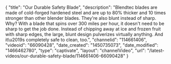 {
    "title": "Our Durable Safety Blade",
    "description": "Blendtec blades are made of cold-forged hardened steel and are up to 80% thicker and 10 times stronger than other blender blades. They're also blunt instead of sharp. Why? With a blade that spins over 300 miles per hour, it doesn't need to be sharp to get the job done. Instead of chipping away at ice and frozen fruit with sharp edges, the large, blunt design pulverizes virtually anything. And it\u2019s completely safe to clean, too.",
    "channelid": "114661406",
    "videoid": "66090428",
    "date_created": "1450735073",
    "date_modified": "1466462780",
    "type": "captivate",
    "layout": "channelVideo",
    "url": "\/latest-videos\/our-durable-safety-blade\/114661406-66090428"
}